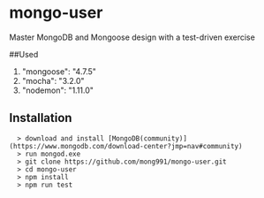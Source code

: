 # mongo-user

Master MongoDB and Mongoose design with a test-driven exercise


##Used
1. "mongoose": "4.7.5"
2. "mocha": "3.2.0"
3. "nodemon": "1.11.0"


## Installation
```
  > download and install [MongoDB(community)](https://www.mongodb.com/download-center?jmp=nav#community)
  > run mongod.exe
  > git clone https://github.com/mong991/mongo-user.git
  > cd mongo-user
  > npm install
  > npm run test
```
